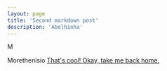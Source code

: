 ```yaml
---
layout: page
title: 'Second markdown post'
description: 'Abelhinha'
---
```


M

Morethenisio
[That's cool! Okay, take me back home.](/)

